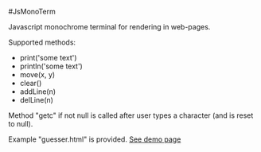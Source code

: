 #JsMonoTerm

Javascript monochrome terminal for rendering in web-pages.

Supported methods:

- print('some text')
- println('some text')
- move(x, y)
- clear()
- addLine(n)
- delLine(n)

Method "getc" if not null is called after user types a character (and is
reset to null).

Example "guesser.html" is provided. [See demo page](http://rodiongork.github.io/JsMonoTerm/)
